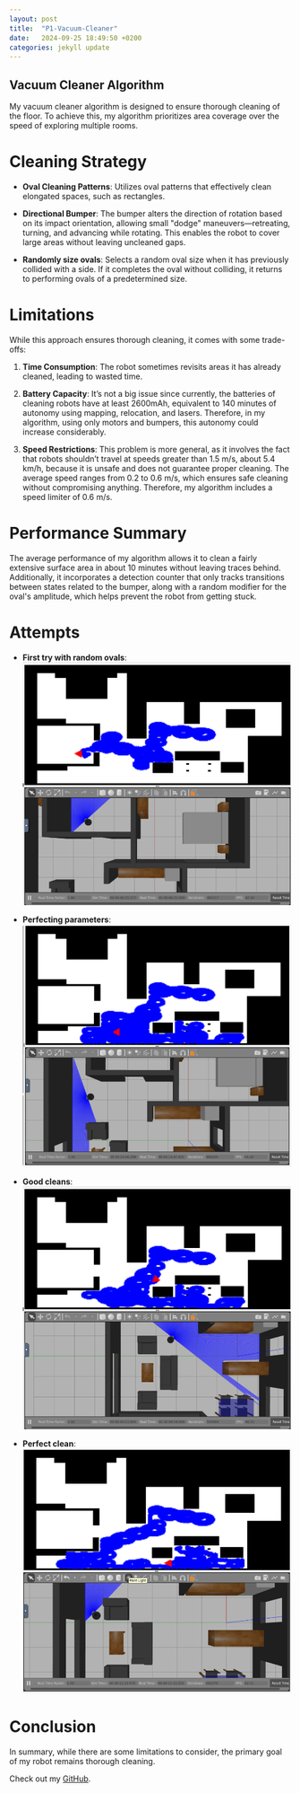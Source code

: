 ```yaml
---
layout: post
title:  "P1-Vacuum-Cleaner"
date:   2024-09-25 18:49:50 +0200
categories: jekyll update
---
```


## Vacuum Cleaner Algorithm

My vacuum cleaner algorithm is designed to ensure thorough cleaning of the floor. To achieve this, my algorithm prioritizes area coverage over the speed of exploring multiple rooms.

# Cleaning Strategy

- **Oval Cleaning Patterns**: 
  Utilizes oval patterns that effectively clean elongated spaces, such as rectangles.

- **Directional Bumper**: 
  The bumper alters the direction of rotation based on its impact orientation, allowing small "dodge" maneuvers—retreating, turning, and advancing while rotating. This enables the robot to cover large areas without leaving uncleaned gaps.

- **Randomly size ovals**: 
  Selects a random oval size when it has previously collided with a side. If it completes the oval without colliding, it returns to performing ovals of a predetermined size.

# Limitations

While this approach ensures thorough cleaning, it comes with some trade-offs:

1. **Time Consumption**: 
   The robot sometimes revisits areas it has already cleaned, leading to wasted time.

2. **Battery Capacity**: 
   It’s not a big issue since currently, the batteries of cleaning robots have at least 2600mAh, equivalent to 140 minutes of autonomy using mapping, relocation, and lasers. Therefore, in my algorithm, using only motors and bumpers, this autonomy could increase considerably.

3. **Speed Restrictions**: 
   This problem is more general, as it involves the fact that robots shouldn’t travel at speeds greater than 1.5 m/s, about 5.4 km/h, because it is unsafe and does not guarantee proper cleaning. The average speed ranges from 0.2 to 0.6 m/s, which ensures safe cleaning without compromising anything. Therefore, my algorithm includes a speed limiter of 0.6 m/s.

# Performance Summary

The average performance of my algorithm allows it to clean a fairly extensive surface area in about 10 minutes without leaving traces behind. Additionally, it incorporates a detection counter that only tracks transitions between states related to the bumper, along with a random modifier for the oval's amplitude, which helps prevent the robot from getting stuck.

# Attempts

- **First try with random ovals**:
    ![Texto alternativo](/assets/images/Vacuum_cleaner_randomly.png)

- **Perfecting parameters**:
    ![Texto alternativo](/assets/images/Bastante_bueno.png)

- **Good cleans**:
    ![Texto alternativo](/assets/images/simplemente_increible.png)

- **Perfect clean**:
    ![Texto alternativo](/assets/images/Vacuum_cleaner_10min.png)

# Conclusion

In summary, while there are some limitations to consider, the primary goal of my robot remains thorough cleaning.

Check out my [GitHub][github-p1].

[github-p1]: https://github.com/avalen2022

